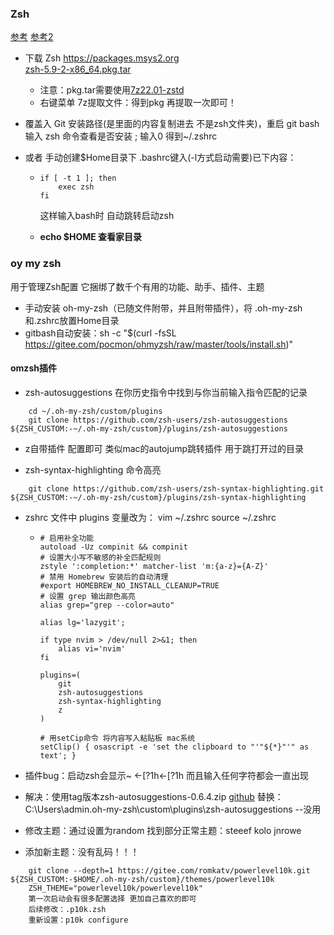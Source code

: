 



### Zsh
[参考](https://juejin.cn/post/7229507721795993661)
[参考2](https://www.haoyep.com/posts/zsh-config-oh-my-zsh/)

- 下载 Zsh https://packages.msys2.org  
  [zsh-5.9-2-x86_64.pkg.tar](https://packages.msys2.org/package/zsh?repo=msys&variant=x86_64)
  
  - 注意：pkg.tar需要使用[7z22.01-zstd](https://github.com/mcmilk/7-Zip-zstd/releases)
  - 右键菜单 7z提取文件：得到pkg  再提取一次即可！
- 覆盖入 Git 安装路径(是里面的内容复制进去 不是zsh文件夹)，重启 git bash 输入 zsh 命令查看是否安装  ; 输入0 得到~/.zshrc

- 或者 手动创建$Home目录下 .bashrc键入(-l方式启动需要)已下内容：
  - ```shell
    if [ -t 1 ]; then
    	exec zsh
    fi
    ```
    这样输入bash时 自动跳转启动zsh

  - **echo $HOME 查看家目录**


### oy my zsh
用于管理Zsh配置 它捆绑了数千个有用的功能、助手、插件、主题
- 手动安装 oh-my-zsh（已随文件附带，并且附带插件），将 .oh-my-zsh和.zshrc放置Home目录
- gitbash自动安装：sh -c "$(curl -fsSL https://gitee.com/pocmon/ohmyzsh/raw/master/tools/install.sh)"


#### omzsh插件
- zsh-autosuggestions
在你历史指令中找到与你当前输入指令匹配的记录
```
    cd ~/.oh-my-zsh/custom/plugins
    git clone https://github.com/zsh-users/zsh-autosuggestions ${ZSH_CUSTOM:-~/.oh-my-zsh/custom}/plugins/zsh-autosuggestions
```

- z自带插件 配置即可 类似mac的autojump跳转插件 用于跳打开过的目录

- zsh-syntax-highlighting 命令高亮
```
    git clone https://github.com/zsh-users/zsh-syntax-highlighting.git ${ZSH_CUSTOM:-~/.oh-my-zsh/custom}/plugins/zsh-syntax-highlighting
```

- zshrc 文件中 plugins 变量改为：
    vim ~/.zshrc
    source ~/.zshrc
  - ```shell
    # 启用补全功能
    autoload -Uz compinit && compinit
    # 设置大小写不敏感的补全匹配规则
    zstyle ':completion:*' matcher-list 'm:{a-z}={A-Z}'
    # 禁用 Homebrew 安装后的自动清理
    #export HOMEBREW_NO_INSTALL_CLEANUP=TRUE
    # 设置 grep 输出颜色高亮
    alias grep="grep --color=auto"

    alias lg='lazygit';

    if type nvim > /dev/null 2>&1; then
        alias vi='nvim'
    fi

    plugins=(
    	git
    	zsh-autosuggestions
    	zsh-syntax-highlighting
    	z
    )

    # 用setCip命令 将内容写入粘贴板 mac系统
    setClip() { osascript -e 'set the clipboard to "'"${*}"'" as text'; }
    ```

- 插件bug：启动zsh会显示~ ←[?1h←[?1h 而且输入任何字符都会一直出现
- 解决：使用tag版本zsh-autosuggestions-0.6.4.zip [github](https://github.com/zsh-users/zsh-autosuggestions/tree/master)  替换：C:\Users\admin\.oh-my-zsh\custom\plugins\zsh-autosuggestions   --没用
- 修改主题：通过设置为random 找到部分正常主题：steeef  kolo jnrowe 
- 添加新主题：没有乱码！！！
```
	git clone --depth=1 https://gitee.com/romkatv/powerlevel10k.git ${ZSH_CUSTOM:-$HOME/.oh-my-zsh/custom}/themes/powerlevel10k
	ZSH_THEME="powerlevel10k/powerlevel10k"
	第一次启动会有很多配置选择 更加自己喜欢的即可
	后续修改：.p10k.zsh
    重新设置：p10k configure
```














